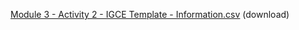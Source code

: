 [Module 3 - Activity 2 - IGCE Template - Information.csv](https://github.com/user-attachments/files/21600280/Module.3.-.Activity.2.-.IGCE.Template.-.Information.csv) (download)
